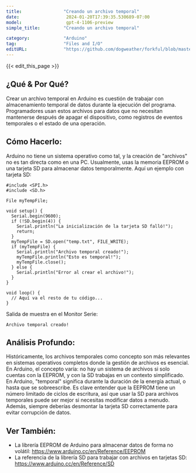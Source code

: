 ```yaml
---
title:                "Creando un archivo temporal"
date:                  2024-01-20T17:39:35.530689-07:00
model:                 gpt-4-1106-preview
simple_title:         "Creando un archivo temporal"

category:             "Arduino"
tag:                  "Files and I/O"
editURL:              "https://github.com/dogweather/forkful/blob/master/content/es/arduino/creating-a-temporary-file.md"
---
```


{{< edit_this_page >}}

## ¿Qué & Por Qué?

Crear un archivo temporal en Arduino es cuestión de trabajar con almacenamiento temporal de datos durante la ejecución del programa. Programadores usan estos archivos para datos que no necesitan mantenerse después de apagar el dispositivo, como registros de eventos temporales o el estado de una operación.

## Cómo Hacerlo:

Arduino no tiene un sistema operativo como tal, y la creación de "archivos" no es tan directa como en una PC. Usualmente, usas la memoria EEPROM o una tarjeta SD para almacenar datos temporalmente. Aquí un ejemplo con tarjeta SD:

```arduino
#include <SPI.h>
#include <SD.h>

File myTempFile;

void setup() {
  Serial.begin(9600);
  if (!SD.begin(4)) {
    Serial.println("La inicialización de la tarjeta SD falló!");
    return;
  }
  myTempFile = SD.open("temp.txt", FILE_WRITE);
  if (myTempFile) {
    Serial.println("Archivo temporal creado!");
    myTempFile.println("Esto es temporal!");
    myTempFile.close();
  } else {
    Serial.println("Error al crear el archivo!");
  }
}

void loop() {
  // Aquí va el resto de tu código...
}
```

Salida de muestra en el Monitor Serie:

```
Archivo temporal creado!
```

## Análisis Profundo:

Históricamente, los archivos temporales como concepto son más relevantes en sistemas operativos completos donde la gestión de archivos es esencial. En Arduino, el concepto varía: no hay un sistema de archivos si solo cuentas con la EEPROM, y con la SD trabajas en un contexto simplificado. En Arduino, "temporal" significa durante la duración de la energía actual, o hasta que se sobreescribe. Es clave entender que la EEPROM tiene un número limitado de ciclos de escritura, así que usar la SD para archivos temporales puede ser mejor si necesitas modificar datos a menudo. Además, siempre deberías desmontar la tarjeta SD correctamente para evitar corrupción de datos.

## Ver También:

- La librería EEPROM de Arduino para almacenar datos de forma no volátil: https://www.arduino.cc/en/Reference/EEPROM
- La referencia de la librería SD para trabajar con archivos en tarjetas SD: https://www.arduino.cc/en/Reference/SD
